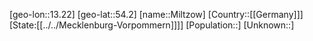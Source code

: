 ﻿---
location: [54.2,13.22]
type: City
tags:
- geo/City


SpocWebEntityId: 32490
isDeleted: false
confidential: public

---
[geo-lon::13.22]
[geo-lat::54.2]
[name::Miltzow]
[Country::[[Germany]]]
[State:[[../../Mecklenburg-Vorpommern]]]]
[Population::]
[Unknown::]

